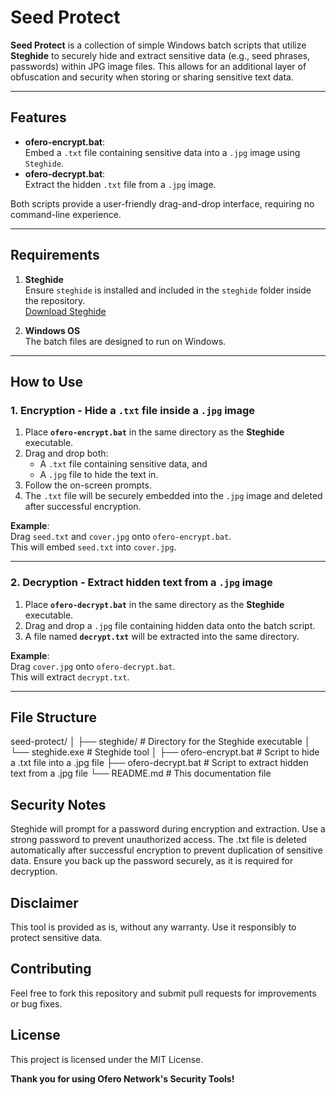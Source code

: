 # Seed Protect

**Seed Protect** is a collection of simple Windows batch scripts that utilize **Steghide** to securely hide and extract sensitive data (e.g., seed phrases, passwords) within JPG image files. This allows for an additional layer of obfuscation and security when storing or sharing sensitive text data.

---

## Features

- **ofero-encrypt.bat**:  
  Embed a `.txt` file containing sensitive data into a `.jpg` image using `Steghide`.  
- **ofero-decrypt.bat**:  
  Extract the hidden `.txt` file from a `.jpg` image.  

Both scripts provide a user-friendly drag-and-drop interface, requiring no command-line experience.

---

## Requirements

1. **Steghide**  
   Ensure `steghide` is installed and included in the `steghide` folder inside the repository.  
   [Download Steghide](https://steghide.sourceforge.net/)

2. **Windows OS**  
   The batch files are designed to run on Windows.

---

## How to Use

### 1. **Encryption** - Hide a `.txt` file inside a `.jpg` image  

1. Place **`ofero-encrypt.bat`** in the same directory as the **Steghide** executable.  
2. Drag and drop both:
   - A `.txt` file containing sensitive data, and  
   - A `.jpg` file to hide the text in.  
3. Follow the on-screen prompts.  
4. The `.txt` file will be securely embedded into the `.jpg` image and deleted after successful encryption.  

**Example**:  
Drag `seed.txt` and `cover.jpg` onto `ofero-encrypt.bat`.  
This will embed `seed.txt` into `cover.jpg`.

---

### 2. **Decryption** - Extract hidden text from a `.jpg` image  

1. Place **`ofero-decrypt.bat`** in the same directory as the **Steghide** executable.  
2. Drag and drop a `.jpg` file containing hidden data onto the batch script.  
3. A file named **`decrypt.txt`** will be extracted into the same directory.  

**Example**:  
Drag `cover.jpg` onto `ofero-decrypt.bat`.  
This will extract `decrypt.txt`.

---

## File Structure

seed-protect/
│
├── steghide/                # Directory for the Steghide executable
│   └── steghide.exe         # Steghide tool
│
├── ofero-encrypt.bat        # Script to hide a .txt file into a .jpg file
├── ofero-decrypt.bat        # Script to extract hidden text from a .jpg file
└── README.md                # This documentation file


## Security Notes
Steghide will prompt for a password during encryption and extraction. Use a strong password to prevent unauthorized access.
The .txt file is deleted automatically after successful encryption to prevent duplication of sensitive data.
Ensure you back up the password securely, as it is required for decryption.

## Disclaimer
This tool is provided as is, without any warranty. Use it responsibly to protect sensitive data.

## Contributing
Feel free to fork this repository and submit pull requests for improvements or bug fixes.

## License
This project is licensed under the MIT License.

**Thank you for using Ofero Network's Security Tools!**